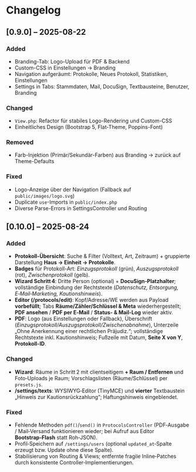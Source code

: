 # Changelog

## [0.9.0] – 2025-08-22
### Added
- Branding-Tab: Logo-Upload für PDF & Backend
- Custom-CSS in Einstellungen → Branding
- Navigation aufgeräumt: Protokolle, Neues Protokoll, Statistiken, Einstellungen
- Settings in Tabs: Stammdaten, Mail, DocuSign, Textbausteine, Benutzer, Branding

### Changed
- `View.php`: Refactor für stabiles Logo-Rendering und Custom-CSS
- Einheitliches Design (Bootstrap 5, Flat-Theme, Poppins-Font)

### Removed
- Farb-Injektion (Primär/Sekundär-Farben) aus Branding → zurück auf Theme-Defaults

### Fixed
- Logo-Anzeige über der Navigation (Fallback auf `public/images/logo.svg`)
- Duplicate `use`-Imports in `public/index.php`
- Diverse Parse-Errors in SettingsController und Routing

## [0.10.0] – 2025-08-24
### Added
- **Protokoll-Übersicht**: Suche & Filter (Volltext, Art, Zeitraum) + gruppierte Darstellung **Haus → Einheit → Protokolle**.
- **Badges** für Protokoll-Art: *Einzugsprotokoll* (grün), *Auszugsprotokoll* (rot), *Zwischenprotokoll* (gelb).
- **Wizard Schritt 4**: Dritte Person (optional) + **DocuSign‑Platzhalter**; vollständige Einbindung der Rechtstexte (*Datenschutz, Entsorgung, E‑Mail‑Marketing, Kautionshinweis*).
- **Editor (/protocols/edit)**: Kopf/Adresse/WE werden aus Payload **vorbefüllt**; Tabs **Räume/Zähler/Schlüssel & Meta** wiederhergestellt; **PDF ansehen** / **PDF per E‑Mail** / **Status- & Mail-Log** wieder aktiv.
- **PDF**: Logo (aus Einstellungen oder Fallback), Überschrift (*Einzugsprotokoll/Auszugsprotokoll/Zwischenabnahme*), Unterzeile „Ohne Anerkennung einer rechtlichen Präjudiz.“; vollständige Rechtstexte inkl. Kautionshinweis; Fußzeile mit Datum, **Seite X von Y**, **Protokoll-ID**.

### Changed
- **Wizard**: Räume in Schritt 2 mit clientseitigem **+ Raum / Entfernen** und Foto‑Uploads je Raum; Vorschlagslisten (Räume/Schlüssel) per `presets.js`.
- **/settings/texts**: WYSIWYG‑Editor (TinyMCE) und **vierter** Textbaustein „Hinweis zur Kautionsrückzahlung“; Haftungshinweis eingeblendet.

### Fixed
- Fehlende Methoden `pdf()`/`send()` in `ProtocolsController` (PDF‑Ausgabe / Mail‑Versand funktionieren wieder; bei Aufruf aus Editor **Bootstrap‑Flash** statt Roh‑JSON).
- Profil‑Speichern auf `/settings/users` (optional `updated_at`‑Spalte erzeugt bzw. Update ohne diese Spalte).
- Stabilisierung von Routing & Views; entfernte fragile Inline‑Patches durch konsistente Controller‑Implementierungen.
